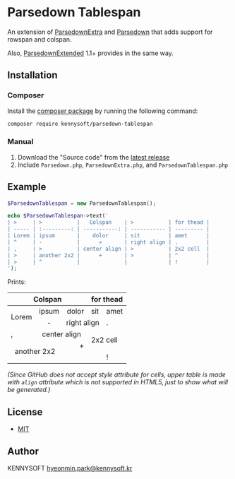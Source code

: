 # Parsedown Tablespan

An extension of [ParsedownExtra](https://github.com/erusev/parsedown-extra) and [Parsedown](http://parsedown.org/) that adds support for rowspan and colspan.

Also, [ParsedownExtended](https://github.com/BenjaminHoegh/ParsedownExtended) 1.1+ provides in the same way.

## Installation

### Composer

Install the [composer package](https://packagist.org/packages/kennysoft/parsedown-tablespan "The Parsedown Tablespan package on packagist.org") by running the following command:

```bash
composer require kennysoft/parsedown-tablespan
```

### Manual

1. Download the "Source code" from the [latest release](https://github.com/KENNYSOFT/parsedown-tablespan/releases/latest "The latest release of Parsedown Tablespan")
2. Include `Parsedown.php`, `ParsedownExtra.php`, and `ParsedownTablespan.php`

## Example

```php
$ParsedownTablespan = new ParsedownTablespan();

echo $ParsedownTablespan->text('
| >     | >           |   Colspan    | >           | for thead |
| ----- | :---------: | -----------: | ----------- | --------- |
| Lorem | ipsum       |    dolor     | sit         | amet      |
| ^     | -           |      >       | right align | .         |
| ,     | >           | center align | >           | 2x2 cell  |
| >     | another 2x2 |      +       | >           | ^         |
| >     | ^           |              |             | !         |
');
```

Prints:

<table>
<thead>
<tr>
<th align="center" style="text-align: center;" colspan="3">Colspan</th>
<th colspan="2">for thead</th>
</tr>
</thead>
<tbody>
<tr>
<td rowspan="2">Lorem</td>
<td align="center" style="text-align: center;">ipsum</td>
<td align="right" style="text-align: right;">dolor</td>
<td>sit</td>
<td>amet</td>
</tr>
<tr>
<td align="center" style="text-align: center;">-</td>
<td align="right" style="text-align: right;" colspan="2">right align</td>
<td>.</td>
</tr>
<tr>
<td>,</td>
<td align="center" style="text-align: center;" colspan="2">center align</td>
<td colspan="2" rowspan="2">2x2 cell</td>
</tr>
<tr>
<td align="center" style="text-align: center;" colspan="2" rowspan="2">another 2x2</td>
<td align="right" style="text-align: right;">+</td>
</tr>
<tr>
<td align="right" style="text-align: right;"></td>
<td></td>
<td>!</td>
</tr>
</tbody>
</table>

_(Since GitHub does not accept style attribute for cells, upper table is made with `align` attribute which is not supported in HTML5, just to show what will be generated.)_

## License

- [MIT](http://opensource.org/licenses/MIT)

## Author

KENNYSOFT <hyeonmin.park@kennysoft.kr>